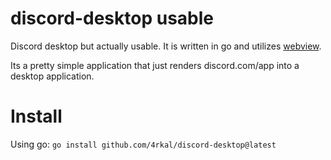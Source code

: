 # discord-desktop usable
Discord desktop but actually usable. It is written in go and utilizes [webview](https://github.com/webview/webview_go).

Its a pretty simple application that just renders discord.com/app into a desktop application. 

# Install

Using go:
`go install github.com/4rkal/discord-desktop@latest`